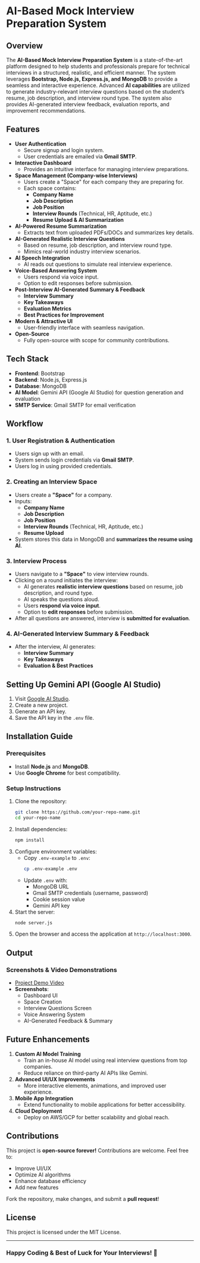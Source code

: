 # AI-Based Mock Interview Preparation System

## Overview
The **AI-Based Mock Interview Preparation System** is a state-of-the-art platform designed to help students and professionals prepare for technical interviews in a structured, realistic, and efficient manner. The system leverages **Bootstrap, Node.js, Express.js, and MongoDB** to provide a seamless and interactive experience. Advanced **AI capabilities** are utilized to generate industry-relevant interview questions based on the student’s resume, job description, and interview round type. The system also provides AI-generated interview feedback, evaluation reports, and improvement recommendations.

## Features
- **User Authentication**
  - Secure signup and login system.
  - User credentials are emailed via **Gmail SMTP**.
- **Interactive Dashboard**
  - Provides an intuitive interface for managing interview preparations.
- **Space Management (Company-wise Interviews)**
  - Users create a "Space" for each company they are preparing for.
  - Each space contains:
    - **Company Name**
    - **Job Description**
    - **Job Position**
    - **Interview Rounds** (Technical, HR, Aptitude, etc.)
    - **Resume Upload & AI Summarization**
- **AI-Powered Resume Summarization**
  - Extracts text from uploaded PDFs/DOCs and summarizes key details.
- **AI-Generated Realistic Interview Questions**
  - Based on resume, job description, and interview round type.
  - Mimics real-world industry interview scenarios.
- **AI Speech Integration**
  - AI reads out questions to simulate real interview experience.
- **Voice-Based Answering System**
  - Users respond via voice input.
  - Option to edit responses before submission.
- **Post-Interview AI-Generated Summary & Feedback**
  - **Interview Summary**
  - **Key Takeaways**
  - **Evaluation Metrics**
  - **Best Practices for Improvement**
- **Modern & Attractive UI**
  - User-friendly interface with seamless navigation.
- **Open-Source**
  - Fully open-source with scope for community contributions.

## Tech Stack
- **Frontend**: Bootstrap
- **Backend**: Node.js, Express.js
- **Database**: MongoDB
- **AI Model**: Gemini API (Google AI Studio) for question generation and evaluation
- **SMTP Service**: Gmail SMTP for email verification

## Workflow
### 1. User Registration & Authentication
- Users sign up with an email.
- System sends login credentials via **Gmail SMTP**.
- Users log in using provided credentials.

### 2. Creating an Interview Space
- Users create a **"Space"** for a company.
- Inputs:
  - **Company Name**
  - **Job Description**
  - **Job Position**
  - **Interview Rounds** (Technical, HR, Aptitude, etc.)
  - **Resume Upload**
- System stores this data in MongoDB and **summarizes the resume using AI**.

### 3. Interview Process
- Users navigate to a **"Space"** to view interview rounds.
- Clicking on a round initiates the interview:
  - AI generates **realistic interview questions** based on resume, job description, and round type.
  - AI speaks the questions aloud.
  - Users **respond via voice input**.
  - Option to **edit responses** before submission.
- After all questions are answered, interview is **submitted for evaluation**.

### 4. AI-Generated Interview Summary & Feedback
- After the interview, AI generates:
  - **Interview Summary**
  - **Key Takeaways**
  - **Evaluation & Best Practices**

## Setting Up Gemini API (Google AI Studio)
1. Visit [Google AI Studio](https://aistudio.google.com/).
2. Create a new project.
3. Generate an API key.
4. Save the API key in the `.env` file.

## Installation Guide
### Prerequisites
- Install **Node.js** and **MongoDB**.
- Use **Google Chrome** for best compatibility.

### Setup Instructions
1. Clone the repository:
   ```sh
   git clone https://github.com/your-repo-name.git
   cd your-repo-name
   ```
2. Install dependencies:
   ```sh
   npm install
   ```
3. Configure environment variables:
   - Copy `.env-example` to `.env`:
     ```sh
     cp .env-example .env
     ```
   - Update `.env` with:
     - MongoDB URL
     - Gmail SMTP credentials (username, password)
     - Cookie session value
     - Gemini API key
4. Start the server:
   ```sh
   node server.js
   ```
5. Open the browser and access the application at `http://localhost:3000`.

## Output
### Screenshots & Video Demonstrations
- [Project Demo Video](https://your-demo-video-link.com)
- **Screenshots**:
  - Dashboard UI
  - Space Creation
  - Interview Questions Screen
  - Voice Answering System
  - AI-Generated Feedback & Summary

## Future Enhancements
1. **Custom AI Model Training**
   - Train an in-house AI model using real interview questions from top companies.
   - Reduce reliance on third-party AI APIs like Gemini.
2. **Advanced UI/UX Improvements**
   - More interactive elements, animations, and improved user experience.
3. **Mobile App Integration**
   - Extend functionality to mobile applications for better accessibility.
4. **Cloud Deployment**
   - Deploy on AWS/GCP for better scalability and global reach.

## Contributions
This project is **open-source forever!** Contributions are welcome. Feel free to:
- Improve UI/UX
- Optimize AI algorithms
- Enhance database efficiency
- Add new features

Fork the repository, make changes, and submit a **pull request**!

## License
This project is licensed under the MIT License.

---

### **Happy Coding & Best of Luck for Your Interviews!** 🚀

